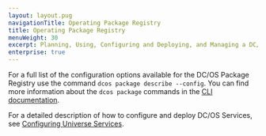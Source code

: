 ```yaml
---
layout: layout.pug
navigationTitle: Operating Package Registry
title: Operating Package Registry
menuWeight: 30
excerpt: Planning, Using, Configuring and Deploying, and Managing a DC/OS Package Registry
enterprise: true
---
```

For a full list of the configuration options available for the DC/OS Package Registry use the command `dcos package describe --config`. You can find more information about the `dcos package` commands in the [CLI documentation](/dcos/1.12/cli/command-reference/dcos-package/).

For a detailed description of how to configure and deploy DC/OS Services, see [Configuring Universe Services](/dcos/1.12/deploying-services/config-universe-service/).
